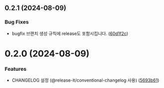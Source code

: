 

## 0.2.1 (2024-08-09)


### Bug Fixes

* bugfix 브랜치 생성 규칙에 release도 포함시킵니다. ([60d1f2c](https://github.com/GennYoon/git-flow/commit/60d1f2cb0d8595933a6974977567a7bfeda9e9cc))

# 0.2.0 (2024-08-09)


### Features

* CHANGELOG 설정 (@release-it/conventional-changelog 사용) ([5693b61](https://github.com/GennYoon/git-flow/commit/5693b6195f33361618080135dd72aae830ef4e78))
